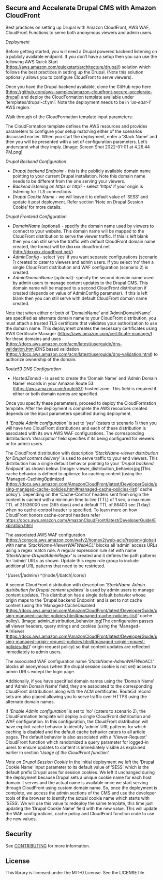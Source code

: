 ## Secure and Accelerate Drupal CMS with Amazon CloudFront

Best practices on setting up Drupal with Amazon CloudFront, AWS WAF, CloudFront Functions to serve both anonymous viewers and admin users.

*Deployment*

Before getting started, you will need a Drupal powered backend listening on a publicly available endpoint. If you don’t have a setup then you can use the following AWS Quick Start (https://aws.amazon.com/quickstart/architecture/drupal/) solution which follows the best practices in setting up the Drupal. (Note this solution optionally allows you to configure CloudFront to serve viewers).

Once you have the Drupal backend available, clone the GitHub repo here (https://github.com/aws-samples/amazon-cloudfront-secure-accelerate-drupal) and deploy the CloudFormation template available under ‘templates/drupal-cf.yml’. Note the deployment needs to be in *‘us-east-1*’ AWS region.

Walk through of the CloudFormation template input parameters:

The CloudFormation template defines the AWS resources and provides parameters to configure your setup matching either of the scenarios discussed earlier. When you start the deployment, enter a ‘Stack Name’ and then you will be presented with a set of configuration parameters. Let’s understand what they imply.
[Image: Screen Shot 2022-01-01 at 4.26.44 PM.png]

*Drupal Backend Configuration*

* *Drupal backend Endpoint* - this is the publicly available domain name pointing to your current Drupal installation. Note this domain name needs to be different from the one serving your viewers.
* *Backend listening on https or http?* - select ‘https’ if your origin is listening for TLS connections.
* *Drupal Cookie Name* - we will leave it to default value of ‘SESS’ and update it post deployment. Refer section ‘Note on Drupal Session Cookie’ for more details.

*Drupal Frontend Configuration*

* *DomainName* (optional) - specify the domain name used by viewers to connect to your website. This domain name will be mapped to the CloudFront distribution to serve the viewer traffic. If this is left blank then you can still serve the traffic with default CloudFront domain name created, the format will be dxxxxx.cloudfront.net (http://dxxxxx.cloudfront.net/)
* *AdminConfig* - select ‘yes’ if you want separate configurations (scenario 1) created to cater to viewers and admin users. If you select ‘no’ then a single CloudFront distribution and WAF configuration (scenario 2) is created.
* *AdminDomainName* (optional)- specify the second domain name used by admin users to manage content updates to the Drupal CMS. This domain name will be mapped to a second CloudFront distribution if created (depends on value of AdminConfig parameter). If this is left blank then you can still serve with default CloudFront domain name created.

Note that when either or both of ‘DomainName’ and ‘AdminDomainName’ are specified as alternate domain name to your CloudFront distribution, you must attach a trusted TLS certificate that validates your authorization to use the domain name. This deployment creates the necessary certificates using AWS Certificate Manager (https://aws.amazon.com/certificate-manager/) for these domains and uses  (https://docs.aws.amazon.com/acm/latest/userguide/dns-validation.html)DNS based validation (https://docs.aws.amazon.com/acm/latest/userguide/dns-validation.html) to authorize ownership of the domain.

*Route53 DNS Configuration*

* *HostedZoneId* *-* is used to create the ‘Domain Name’ and ‘Admin Domain Name’ records in your Amazon Route 53 (https://aws.amazon.com/route53/) hosted zone. This field is required if either or both domain names are specified.

Once you specify these parameters, proceed to deploy the CloudFormation template. After the deployment is complete the AWS resources created depends on the input parameters specified during deployment.

If *‘Enable Admin configuration’* is set to *‘yes’* (caters to scenario 1) then you will have two CloudFront distributions and each of these distribution is associated with its own AWS WAF configurations. The corresponding distribution’s  *‘description’* field specifies if its being configured for viewers or for admin users.

The CloudFront distribution with description *‘StackName-viewer distribution for Drupal content delivery’* is used to serve traffic to your end viewers. This distribution has a single default behavior pointing to your *‘Drupal backend Endpoint’* as shown below.
[Image: viewer_distribution_behavior.jpg]This cache behavior is defined to optimize for caching content (using the ‘Managed-CachingOptimized (https://docs.aws.amazon.com/AmazonCloudFront/latest/DeveloperGuide/using-managed-cache-policies.html#managed-cache-policies-list)’ cache policy’).  Depending on the ‘Cache-Control’ headers sent from origin the content is cached with a minimum time to live (TTL) of 1 sec, a maximum TTL of 31536000 sec (365 days) and a default TTL of 86400 sec (1 day) when no cache-control header is specified. To learn more on how CloudFront honors cache-control headers refer https://docs.aws.amazon.com/AmazonCloudFront/latest/DeveloperGuide/Expiration.html

The associated AWS WAF configuration (https://console.aws.amazon.com/wafv2/homev2/web-acls?region=global) with name *‘StackName-ViewerWAFWebACL’* blocks all ‘admin’ access URLs using a regex match rule. A regular expression rule set with name *‘StackName-DrupalAdminRegex’* is created and it defines the path patterns for ‘admin’ URLs as shown. Update this regex rule group to include additional URL patterns that need to be restricted.


^(\/user\/|\/admin\/)
^(\/node\/|\/batch|\/core\/)



A second CloudFront distribution with description *‘StackName-Admin distribution for Drupal content updates’* is used by admin users to manage content updates. This distribution has a single default behavior whose origin maps to the ‘Drupal backend Endpoint’ and is set to not cache content (using the ‘Managed-CacheDisabled (https://docs.aws.amazon.com/AmazonCloudFront/latest/DeveloperGuide/using-managed-cache-policies.html#managed-cache-policies-list)’ cache policy).
[Image: admin_distribution_behavior.jpg]The configuration passes all viewer headers, query strings and cookies (using the ‘Managed-AllViewer (https://docs.aws.amazon.com/AmazonCloudFront/latest/DeveloperGuide/using-managed-origin-request-policies.html#managed-origin-request-policies-list)’ origin request policy) so that content updates are reflected immediately to admin users.

The associated WAF configuration name ‘*StackName-AdminWAFWebACL’* blocks all anonymous (when the drupal session cookie is not set) access to admin URLs except the login page.

Additionally, if you have specified domain names using the ‘Domain Name’ and ‘Admin Domain Name’ field, they are associated to the corresponding CloudFront distributions along with the ACM certificates. Route53 record sets are also placed allowing you to serve traffic over HTTPS using the alternate domain names.

If *‘Enable Admin configuration’* is set to *‘no’* (caters to scenario 2), the CloudFormation template will deploy a single CloudFront distribution and WAF configuration. In this configuration, the CloudFront distribution will have explicit cache behavior to identify ‘admin’ URL patterns for which caching is disabled and the default cache behavior caters to all article pages. The default behavior is also associated with a ‘Viewer-Request’ CloudFront function which randomized a query parameter for logged-in users to ensure updates to content is immediately visible as explained earlier in section ‘*Usage of the CloudFront function’.*

*Note on Drupal Session Cookie*
In the initial deployment we left the ‘Drupal Cookie Name’ input parameter to its default value of ‘SESS’ which is the default prefix Drupal uses for session cookies. We left it unchanged during the deployment because Drupal sets a unique cookie name for each host domain it serves and the actual name is available once we start serving through CloudFront using custom domain name.
So, once the deployment is complete, we access the admin sections of the CMS and use the developer tools of the browser to identify the actual cookie name which starts with ‘SESS’. We will use this value to redeploy the same template, this time just updating the ‘Drupal Cookie Name’ field with the new value. This will update the WAF configurations, cache policy and CloudFront function code to use the new values.


## Security

See [CONTRIBUTING](CONTRIBUTING.md#security-issue-notifications) for more information.

## License

This library is licensed under the MIT-0 License. See the LICENSE file.
